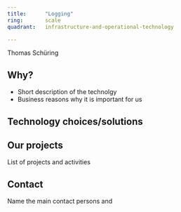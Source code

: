 ```yaml
---
title:      "Logging"
ring:       scale
quadrant:   infrastructure-and-operational-technology

---
```


Thomas Schüring

## Why?
- Short description of the technolgy 
- Business reasons why it is important for us

## Technology choices/solutions


## Our projects 
List of projects and activities


## Contact
Name the main contact persons and 
